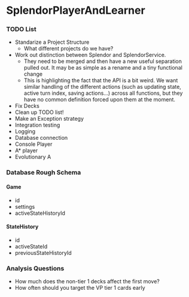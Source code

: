 # SplendorPlayerAndLearner

### TODO List

- Standarize a Project Structure
  - What different projects do we have?
- Work out distinction between Splendor and SplendorService.
  - They need to be merged and then have a new useful separation pulled out. It may be as simple as a rename and a tiny
  functional change
  - This is highlighting the fact that the API is a bit weird. We want similar handling of the different actions (such 
  as updating state, active turn index, saving actions...) across all functions, but they have no common definition 
  forced upon them at the moment.
- Fix Decks
- Clean up TODO list!
- Make an Exception strategy
- Integration testing
- Logging
- Database connection
- Console Player
- A* player
- Evolutionary A

### Database Rough Schema

#### Game

- id
- settings
- activeStateHistoryId


#### StateHistory

- id
- activeStateId
- previousStateHistoryId

### Analysis Questions

- How much does the non-tier 1 decks affect the first move?
- How often should you target the VP tier 1 cards early